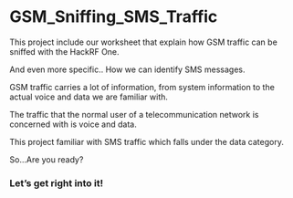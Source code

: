 # GSM_Sniffing_SMS_Traffic


<div>This project include our worksheet that explain how GSM traffic can be sniffed with the HackRF One.

And even more specific.. 
How we can identify SMS messages.</div>

<div>GSM traffic carries a lot of information, from system information to the actual voice and data we are familiar with.

The traffic that the normal user of a telecommunication network is concerned with is voice and data. 

This project familiar with SMS traffic which falls under the data category.</div>

<p>So...Are you ready?</p>

### Let’s get right into it!
